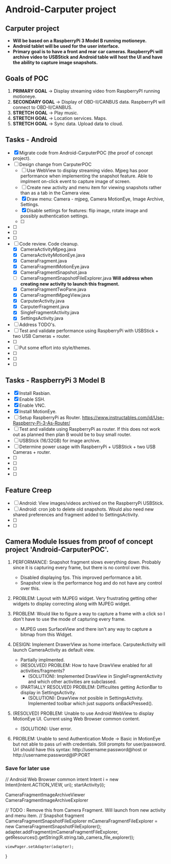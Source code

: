# Android-Carputer project

## Carputer project

- **Will be based on a RaspberryPi 3 Model B running motioneye.**  <br />
- **Android tablet will be used for the user interface.**  <br />
- **Primary goal is to have a front and rear car cameras.  RaspberryPi will archive video to USBStick and Android table will host the UI and have the ability to capture image snapshots.**  <br />

## Goals of POC
1. **PRIMARY GOAL** -> Display streaming video from RaspberryPI running motioneye.
2. **SECONDARY GOAL** -> Display of OBD-II/CANBUS data.  RaspberryPI will connect to OBD-II/CANBUS.
3. **STRETCH GOAL** -> Play music.
4. **STRETCH GOAL** -> Location services.  Maps.
5. **STRETCH GOAL** -> Sync data.  Upload data to cloud.

##  Tasks - Android
- [x]  Migrate code from Android-CarputerPOC (the proof of concept project).
- [ ]  Design change from CarputerPOC
	- [ ]  Use WebView to display streaming video.  Mjpeg has poor performance when implementing the snapshot feature.  Able to implment on-click event to capture image of screen.
	- [ ]  Create new activity and menu item for viewing snapshots rather than as a tab in the Camera view.
	- [x]  Draw menu:  Camera - mjpeg, Camera MotionEye, Image Archive, Settings.
	- [x]  Disable settings for features: flip image, rotate image and possibly authentication settings.
	- [ ]
- [ ]
- [ ]
- [ ]
- [ ]  Code review.  Code cleanup.
	- [x]  CameraActivityMjpeg.java
	- [x]  CameraActivityMotionEye.java
	- [x]  CameraFragment.java
	- [x]  CameraFragmentMotionEye.java
	- [x]  CameraFragmentSnapshot.java
	- [ ]  CameraFragmentSnapshotFileExplorer.java		**Will address when creating new activity to launch this fragment.**
	- [x]  CameraFragmentTwoPane.java
	- [x]  CameraFragmentMjpegView.java
	- [x]  CarputerActivity.java
	- [x]  CarputerFragment.java
	- [x]  SingleFragmentActivity.java
	- [x]  SettingsActivity.java
- [ ]  Address TODO's.	
- [ ]  Test and validate performance using RaspberryPi with USBStick + two USB Cameras + router.
- [ ]
- [ ]  Put some effort into style/themes.
- [ ]
- [ ]
- [ ]

##  Tasks - RaspberryPi 3 Model B
- [x]  Install Rasbian.
- [x]  Enable SSH.
- [x]  Enable VNC.
- [x]  Install MotionEye.
- [ ]  Setup RaspberryPi as Router.  https://www.instructables.com/id/Use-Raspberry-Pi-3-As-Router/
- [ ]  Test and validate using RaspberryPi as router.  If this does not work out as planned then plan B would be to buy small router.
- [ ]  USBStick (16/32GB) for image archive.
- [ ]  Determine power usage with RaspberryPi + USBStick + two USB Cameras + router.
- [ ]
- [ ]
- [ ]
- [ ]

##  Feature Creep
- [ ]  Android:  View images/videos archived on the RaspberryPi USBStick.
- [ ]  Android:  cron job to delete old snapshots.  Would also need new shared preferences and fragment added to SettingsActivity.
- [ ]  
- [ ]  


## Camera Module Issues from proof of concept project 'Android-CarputerPOC'.
1. PERFORMANCE:  Snapshot fragment slows everything down. Probably since it is capturing every frame, but there is no control over this.
	- Disabled displaying fps.  This improved performance a bit.
	- Snapshot view is the performance hog and do not have any control over this.

2. PROBLEM:  Layout with MJPEG widget.  Very frustrating getting other widgets to display correcting along with MJPEG widget.

3. PROBLEM:  Would like to figure a way to capture a frame with a click so I don't have to use the mode of capturing every frame. 
	- MJPEG uses SurfaceView and there isn't any way to capture a bitmap from this Widget.
	
4. DESIGN:  Implement DrawerView as home interface.  CarputerActivity will launch CameraActivity as default view.
	- Partially implmented.
	- (RESOLVED) PROBLEM:  How to have DrawView enabled for all activities/fragments?  
		- (SOLUTION): Implemented DrawView in SingleFragmentActivity and which other activities are subclassed.
	- (PARTIALLY RESOLVED) PROBLEM:  Difficulites getting ActionBar to display in SettingsActivity.
		- (SOLUTION): DrawView not posible in SettingsActivity.  Implemented toolbar which just supports onBackPressed(). 

5. (RESOLVED) PROBLEM:  Unable to use Android WebView to display MotionEye UI.  Current using Web Browser common content.
	- (SOLUTION):  User error.

6. PROBLEM:  Unable to send Authentication Mode -> Basic in MotionEye but not able to pass url with credentials.  Still prompts for user/password.
Url should have this syntax:  http://username:password@host or http://username:password@IP:PORT


 
 
###  Save for later use

//  Android Web Browser common intent
Intent i = new Intent(Intent.ACTION_VIEW, uri);
startActivity(i); 
 
 
CameraFragmentImageArchiveViewer  CameraFragmentImageArchiveExplorer

//  TODO :  Remove this from Camera Fragment.  Will launch from new activity and menu item.
//  Snapshot fragment
	CameraFragmentSnapshotFileExplorer mCameraFragmentFileExplorer = new CameraFragmentSnapshotFileExplorer();
	adapter.addFragment(mCameraFragmentFileExplorer, getResources().getString(R.string.tab_camera_file_explorer));

	viewPager.setAdapter(adapter);
} 
 
 
 
 
 
 
 
 
 
 
 
 
 
 
 
 
 
 
 
 
 
